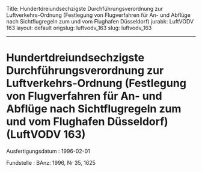 Title: Hundertdreiundsechzigste Durchführungsverordnung zur Luftverkehrs-Ordnung (Festlegung
  von Flugverfahren für An- und Abflüge nach Sichtflugregeln zum und vom Flughafen
  Düsseldorf)
jurabk: LuftVODV 163
layout: default
origslug: luftvodv_163
slug: luftvodv_163

---

# Hundertdreiundsechzigste Durchführungsverordnung zur Luftverkehrs-Ordnung (Festlegung von Flugverfahren für An- und Abflüge nach Sichtflugregeln zum und vom Flughafen Düsseldorf) (LuftVODV 163)

Ausfertigungsdatum
:   1996-02-01

Fundstelle
:   BAnz: 1996, Nr 35, 1625

